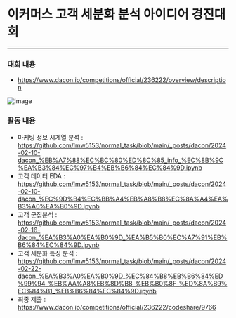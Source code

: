 
# 이커머스 고객 세분화 분석 아이디어 경진대회
---
### 대회 내용
- https://www.dacon.io/competitions/official/236222/overview/description
  
![image](https://github.com/user-attachments/assets/4e534bb6-3447-4fc5-a8ec-4f0d0b0c27d7)

### 활동 내용
- 마케팅 정보 시계열 분석 : https://github.com/lmw5153/normal_task/blob/main/_posts/dacon/2024-02-10-dacon_%EB%A7%88%EC%BC%80%ED%8C%85_info_%EC%8B%9C%EA%B3%84%EC%97%B4%EB%B6%84%EC%84%9D.ipynb
- 고객 데이터 EDA : https://github.com/lmw5153/normal_task/blob/main/_posts/dacon/2024-02-10-dacon_%EC%9D%B4%EC%BB%A4%EB%A8%B8%EC%8A%A4%EA%B3%A0%EA%B0%9D.ipynb
- 고객 군집분석 : https://github.com/lmw5153/normal_task/blob/main/_posts/dacon/2024-02-16-dacon_%EA%B3%A0%EA%B0%9D_%EA%B5%B0%EC%A7%91%EB%B6%84%EC%84%9D.ipynb
- 고객 세분화 특징 분석 : https://github.com/lmw5153/normal_task/blob/main/_posts/dacon/2024-02-22-dacon_%EA%B3%A0%EA%B0%9D_%EC%84%B8%EB%B6%84%ED%99%94_%EB%AA%A8%EB%8D%B8_%EB%B0%8F_%ED%8A%B9%EC%84%B1_%EB%B6%84%EC%84%9D.ipynb
- 최종 제출 : https://www.dacon.io/competitions/official/236222/codeshare/9766
